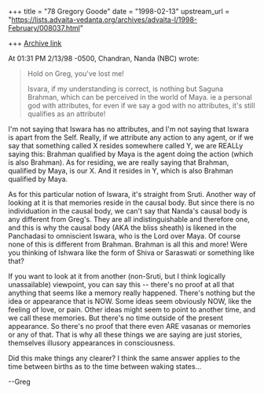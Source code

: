 +++
title = "78 Gregory Goode"
date = "1998-02-13"
upstream_url = "https://lists.advaita-vedanta.org/archives/advaita-l/1998-February/008037.html"

+++
[Archive link](https://lists.advaita-vedanta.org/archives/advaita-l/1998-February/008037.html)

At 01:31 PM 2/13/98 -0500, Chandran, Nanda (NBC) wrote:
>Hold on Greg, you've lost me!
>
>Isvara, if my understanding is correct, is nothing but Saguna Brahman,
>which can be perceived in the world of Maya. ie a personal god with
>attributes, for even if we say a god with no attributes, it's still
>qualifies as an attribute!

I'm not saying that Iswara has no attributes, and I'm not saying that
Iswara is apart from the Self.  Really, if we attribute any action to any
agent, or if we say that something called X resides somewhere called Y, we
are REALLy saying this:  Brahman qualified by Maya is the agent doing the
action (which is also Brahman).  As for residing, we are really saying that
Brahman, qualified by Maya, is our X.  And it resides in Y, which is also
Brahman qualified by Maya.

As for this particular notion of Iswara, it's straight from Sruti.  Another
way of looking at it is that memories reside in the causal body.  But since
there is no individuation in the causal body, we can't say that Nanda's
causal body is any different from Greg's.  They are all indistinguishable
and therefore one, and this is why the causal body (AKA the bliss sheath)
is likened in the Panchadasi to omniscient Iswara, who is the Lord over
Maya.  Of course none of this is different from Brahman.   Brahman is all
this and more!  Were you thinking of Ishwara like the form of Shiva or
Saraswati or something like that?

If you want to look at it from another (non-Sruti, but I think logically
unassailable) viewpoint, you can say this -- there's no proof at all that
anything that seems like a memory really happened.  There's nothing but the
idea or appearance that is NOW.  Some ideas seem obviously NOW, like the
feeling of love, or pain.  Other ideas might seem to point to another time,
and we call these memories.  But there's no time outside of the present
appearance.  So there's no proof that there even ARE vasanas or memories or
any of that.  That is why all these things we are saying are just stories,
themselves illusory appearances in consciousness.

Did this make things any clearer?  I think the same answer applies to the
time between births as to the time between waking states...

--Greg

